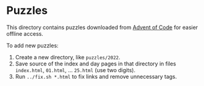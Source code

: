 # Puzzles

This directory contains puzzles downloaded from
[Advent of Code](https://adventofcode.com/) for easier offline access.

To add new puzzles:

1. Create a new directory, like `puzzles/2022`.
2. Save source of the index and day pages in that directory in files
   `index.html`, `01.html`, ... `25.html` (use two digits).
3. Run `../fix.sh *.html` to fix links and remove unnecessary tags.
